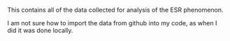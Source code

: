 This contains all of the data collected for analysis of the ESR phenomenon.

I am not sure how to import the data from github into my code, as when I did it was done locally. 
